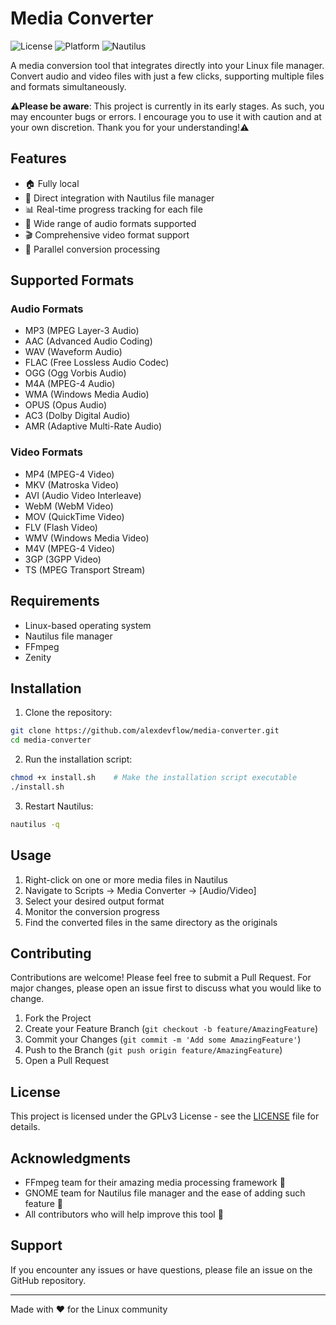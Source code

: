 # Media Converter

![License](https://img.shields.io/badge/license-GPLv3-blue.svg)
![Platform](https://img.shields.io/badge/platform-Linux-green.svg)
![Nautilus](https://img.shields.io/badge/integration-Nautilus-orange.svg)

A media conversion tool that integrates directly into your Linux file manager. Convert audio and video files with just a few clicks, supporting multiple files and formats simultaneously.

⚠️**Please be aware**: This project is currently in its early stages. As such, you may encounter bugs or errors. I encourage you to use it with caution and at your own discretion. Thank you for your understanding!⚠️

## Features

- 🏠 Fully local
- 🎯 Direct integration with Nautilus file manager
- 📊 Real-time progress tracking for each file
- 🎵 Wide range of audio formats supported
- 🎬 Comprehensive video format support
- 🚀 Parallel conversion processing

## Supported Formats

### Audio Formats
- MP3 (MPEG Layer-3 Audio)
- AAC (Advanced Audio Coding)
- WAV (Waveform Audio)
- FLAC (Free Lossless Audio Codec)
- OGG (Ogg Vorbis Audio)
- M4A (MPEG-4 Audio)
- WMA (Windows Media Audio)
- OPUS (Opus Audio)
- AC3 (Dolby Digital Audio)
- AMR (Adaptive Multi-Rate Audio)

### Video Formats
- MP4 (MPEG-4 Video)
- MKV (Matroska Video)
- AVI (Audio Video Interleave)
- WebM (WebM Video)
- MOV (QuickTime Video)
- FLV (Flash Video)
- WMV (Windows Media Video)
- M4V (MPEG-4 Video)
- 3GP (3GPP Video)
- TS (MPEG Transport Stream)

## Requirements

- Linux-based operating system
- Nautilus file manager
- FFmpeg
- Zenity

## Installation

1. Clone the repository:
```bash
git clone https://github.com/alexdevflow/media-converter.git
cd media-converter
```

2. Run the installation script:
```bash
chmod +x install.sh    # Make the installation script executable
./install.sh
```

3. Restart Nautilus:
```bash
nautilus -q
```

## Usage

1. Right-click on one or more media files in Nautilus
2. Navigate to Scripts → Media Converter → [Audio/Video]
3. Select your desired output format
4. Monitor the conversion progress
5. Find the converted files in the same directory as the originals

## Contributing

Contributions are welcome! Please feel free to submit a Pull Request. For major changes, please open an issue first to discuss what you would like to change.

1. Fork the Project
2. Create your Feature Branch (`git checkout -b feature/AmazingFeature`)
3. Commit your Changes (`git commit -m 'Add some AmazingFeature'`)
4. Push to the Branch (`git push origin feature/AmazingFeature`)
5. Open a Pull Request

## License

This project is licensed under the GPLv3 License - see the [LICENSE](LICENSE) file for details.

## Acknowledgments

- FFmpeg team for their amazing media processing framework 💝
- GNOME team for Nautilus file manager and the ease of adding such feature 💯
- All contributors who will help improve this tool 🤗

## Support

If you encounter any issues or have questions, please file an issue on the GitHub repository.

---
Made with ❤️ for the Linux community
